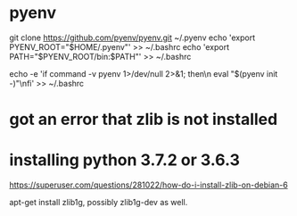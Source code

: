 # pyenv

git clone https://github.com/pyenv/pyenv.git ~/.pyenv
echo 'export PYENV_ROOT="$HOME/.pyenv"' >> ~/.bashrc
echo 'export PATH="$PYENV_ROOT/bin:$PATH"' >> ~/.bashrc

echo -e 'if command -v pyenv 1>/dev/null 2>&1; then\n  eval "$(pyenv init -)"\nfi' >> ~/.bashrc

# got an error that zlib is not installed
# installing python 3.7.2 or 3.6.3

https://superuser.com/questions/281022/how-do-i-install-zlib-on-debian-6

apt-get install zlib1g, possibly zlib1g-dev as well.

